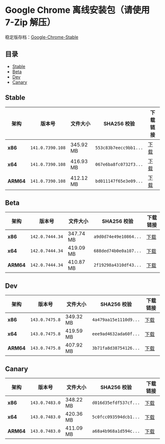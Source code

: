 # Google Chrome 离线安装包（请使用 7-Zip 解压）
稳定版存档：[Google-Chrome-Stable](https://github.com/wuyangdaily/chrome_installer/releases)

## 目录

- [Stable](#stable)
- [Beta](#beta)
- [Dev](#dev)
- [Canary](#canary)

## Stable

| 架构 | 版本号 | 文件大小 | SHA256 校验 | 下载链接 |
|------|--------|----------|-------------|----------|
| **x86** | `141.0.7390.108` | 345.92 MB | `553c83b7eecc9bb1...` | [下载](https://dl.google.com/release2/chrome/fmsgbh3lmjielrzilw6ritqngq_141.0.7390.108/141.0.7390.108_chrome_installer_uncompressed.exe) |
| **x64** | `141.0.7390.108` | 416.93 MB | `067e6ba8fc0732f3...` | [下载](https://dl.google.com/release2/chrome/fdr5h3fobtt57wshmr2lmirxl4_141.0.7390.108/141.0.7390.108_chrome_installer_uncompressed.exe) |
| **ARM64** | `141.0.7390.108` | 412.12 MB | `bd011147f65e3e09...` | [下载](https://dl.google.com/release2/chrome/acdvfzvxpxwaumm2a5kgp4jdpt6a_141.0.7390.108/141.0.7390.108_chrome_installer_uncompressed.exe) |

## Beta

| 架构 | 版本号 | 文件大小 | SHA256 校验 | 下载链接 |
|------|--------|----------|-------------|----------|
| **x86** | `142.0.7444.34` | 347.74 MB | `a9d0d74e49e10864...` | [下载](https://dl.google.com/release2/chrome/ptusvdhd2xsmjar2gk3m5fg2nm_142.0.7444.34/142.0.7444.34_chrome_installer_uncompressed.exe) |
| **x64** | `142.0.7444.34` | 419.09 MB | `688ded74b0e0a107...` | [下载](https://dl.google.com/release2/chrome/adx2dfbj5pasflqeoqfsk6jz2tia_142.0.7444.34/142.0.7444.34_chrome_installer_uncompressed.exe) |
| **ARM64** | `142.0.7444.34` | 410.87 MB | `2f19298a4310df43...` | [下载](https://dl.google.com/release2/chrome/dt2uqbcqltsfxyv5h6ukemz26e_142.0.7444.34/142.0.7444.34_chrome_installer_uncompressed.exe) |

## Dev

| 架构 | 版本号 | 文件大小 | SHA256 校验 | 下载链接 |
|------|--------|----------|-------------|----------|
| **x86** | `143.0.7475.8` | 349.32 MB | `4a479aa15e1110d9...` | [下载](https://dl.google.com/release2/chrome/achfoyhlya2gtzba5yz72fa7dnha_143.0.7475.8/143.0.7475.8_chrome_installer_uncompressed.exe) |
| **x64** | `143.0.7475.8` | 419.59 MB | `eee9ad4632ada60f...` | [下载](https://dl.google.com/release2/chrome/bvm5y66y5neleq5npdrzfkk5yi_143.0.7475.8/143.0.7475.8_chrome_installer_uncompressed.exe) |
| **ARM64** | `143.0.7475.8` | 407.92 MB | `3b71fa8d38754126...` | [下载](https://dl.google.com/release2/chrome/e26wgonvooyjccqxqzre4htlhy_143.0.7475.8/143.0.7475.8_chrome_installer_uncompressed.exe) |

## Canary

| 架构 | 版本号 | 文件大小 | SHA256 校验 | 下载链接 |
|------|--------|----------|-------------|----------|
| **x86** | `143.0.7483.0` | 348.22 MB | `d016d35efdf537cf...` | [下载](https://dl.google.com/release2/chrome/dtlonyx4ttzkrtkuo2oohln5zu_143.0.7483.0/143.0.7483.0_chrome_installer_uncompressed.exe) |
| **x64** | `143.0.7483.0` | 420.36 MB | `5c0fcc093594dcb1...` | [下载](https://dl.google.com/release2/chrome/acwteukdcmurzuscej2nd67mx2lq_143.0.7483.0/143.0.7483.0_chrome_installer_uncompressed.exe) |
| **ARM64** | `143.0.7483.0` | 411.09 MB | `a68a4b968a1d594c...` | [下载](https://dl.google.com/release2/chrome/ad7smxjqgfot4e3g6wbiw43uqg6a_143.0.7483.0/143.0.7483.0_chrome_installer_uncompressed.exe) |


